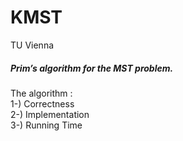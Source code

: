 # KMST
TU Vienna 

##### Prim’s algorithm for the MST problem.
The algorithm : </br>
1-) Correctness </br>
2-) Implementation </br>
3-) Running Time
